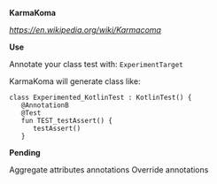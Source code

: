 **KarmaKoma**

*https://en.wikipedia.org/wiki/Karmacoma*


**Use**

Annotate your class test with:
`ExperimentTarget`

KarmaKoma will generate class like:


    class Experimented_KotlinTest : KotlinTest() {
       @AnnotationB
       @Test
       fun TEST_testAssert() {
          testAssert()
       }


**Pending**

  Aggregate attributes annotations
  Override annotations

